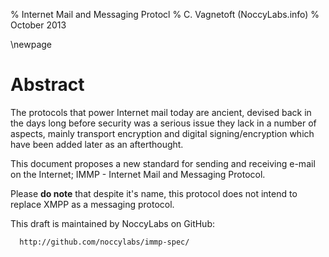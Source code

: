 % Internet Mail and Messaging Protocl
% C. Vagnetoft (NoccyLabs.info)
% October 2013

\newpage

# Abstract

The protocols that power Internet mail today are ancient, devised back in the
days long before security was a serious issue they lack in a number of aspects,
mainly transport encryption and digital signing/encryption which have been added
later as an afterthought.

This document proposes a new standard for sending and receiving e-mail on the
Internet; IMMP - Internet Mail and Messaging Protocol.

Please **do note** that despite it's name, this protocol does not intend to replace XMPP as a messaging protocol.

This draft is maintained by NoccyLabs on GitHub: 

      http://github.com/noccylabs/immp-spec/

